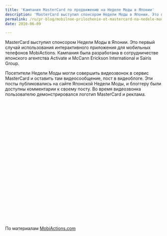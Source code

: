 ```yaml
---
title: 'Кампания MasterCard по продвижению на Неделе Моды в Японии'
description: 'MasterCard выступил спонсором Недели Моды в Японии. Это первый случай использования интерактивного приложения для мобильных телефонов MobiActions. Кампания была разработана в сотрудничестве японского агентства Activate и McCann Erickson International и Sairis Group.'
permalink: /ru/pr-blog/mobilnoe-prilozhenie-ot-mastercard-na-nedele-mody-v-yaponii
date: 2010-06-09

---
```


MasterCard выступил спонсором Недели Моды в Японии.  Это первый случай использования интерактивного приложения для мобильных телефонов MobiActions. Кампания была разработана в сотрудничестве японского агентства Activate  и McCann Erickson International и Sairis Group.

Посетители Недели Моды могли совершить видеозвонок в сервис MasterCard и оставить там видеосообщение, пост в видеоблоге.  Эти посты публиковались на сайте Японской Недели Моды, и блоггеру были доступны комментарии к своему посту.  Во время видеозвонка пользователю демонстрировался логотип MasterCard и реклама.

<object width="480" height="385"><param name="movie" value="https://www.youtube.com/v/ZzU7BAfiYik&hl=ru_RU&fs=1&"></param><param name="allowFullScreen" value="true"></param><param name="allowscriptaccess" value="always"></param><embed src="https://www.youtube.com/v/ZzU7BAfiYik&amp;hl=ru_RU&amp;fs=1&amp;" type="application/x-shockwave-flash" allowscriptaccess="always" allowfullscreen="true" width="480" height="385"></embed></object>

По материалам <a href="https://www.mobiactions.com">MobiActions.com</a>

